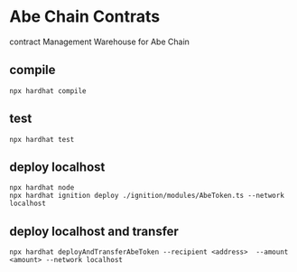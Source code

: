 # Abe Chain Contrats
contract Management Warehouse for Abe Chain

## compile
```shell
npx hardhat compile
```

## test
```shell
npx hardhat test
```

## deploy localhost
```shell
npx hardhat node
npx hardhat ignition deploy ./ignition/modules/AbeToken.ts --network localhost
```

## deploy localhost and transfer
```shell
npx hardhat deployAndTransferAbeToken --recipient <address>  --amount <amount> --network localhost
```
